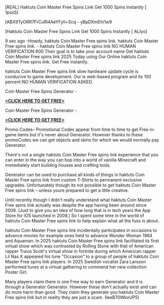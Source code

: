 [REAL] Haktuts Coin Master Free Spins Link Get 1000 Spins Instantly [ 1pssS]

[ABX9TyORR7FrCuRl4AeYFyll+Scq - yBpDXmEhi1w9

[Haktuts Coin Master Free Spins Link Get 1000 Spins Instantly [ ALIyo]

9 sec ago -Howdy, haktuts Coin Master Free spins link. haktuts Coin Master Free spins link. - haktuts Coin Master Free spins link NO HUMAN VERIFICATION 600 Their goal is to take your account name Get haktuts Coin Master Free spins link 2025 Today using Our Online haktuts Coin Master Free spins link. Get Free instantly.

haktuts Coin Master Free spins link slow hardware update cycle is conducive to game development. Our is web-based program and its 100 percent NO HUMAN VERIFICATION ASKED.

Coin Master Free Spins Generator - 

**[=CLICK HERE TO GET FREE=](https://www.google.com/url?q=https%3A%2F%2Fappbitly.com%2FHfTDO)**



Coin Master Free Spins Generator - 

**[=CLICK HERE TO GET FREE=](https://www.google.com/url?q=https%3A%2F%2Fappbitly.com%2FHfTDO)**



Promo Codes– Promotional Codes appear from time to time to get Free in-game items but it's never about Generator. However thanks to these promoCodes we can get objects and skins for which we would normally pay Generator.

There's not a single haktuts Coin Master Free spins link experience that you can enter in the way you can hop into a world of vanilla Minecraft and immediately start building houses and crafting tools.

Generator can be used to purchase all kinds of things in haktuts Coin Master Free spins link from custom T-Shirts to permanent exclusive upgrades. Unfortunately though its not possible to get haktuts Coin Master Free spins link – unless youre prepared to get a little creative.

Until recently though I didn't really understand what haktuts Coin Master Free spins link actually was despite the app having been around since 2006. (Just to give you an idea of how long that is in tech years the App Store for iOS launched in 2008.) So I spent some time in the world of haktuts Coin Master Free spins link to help explain what all the fuss is about.

haktuts Coin Master Free spins link incidentally participates in occasions to advance movies for example ones held to advance Wonder Woman 1984 and Aquaman. In 2025 haktuts Coin Master Free spins link facilitated its first virtual show which was contrasted by Rolling Stone with that of American rapper Travis Scott's virtual show in fortnite during which American rapper Lil Nas X appeared his tune "Occasion" to a group of people of haktuts Coin Master Free spins link players. In 2025 Swedish vocalist Zara Larsson performed tunes at a virtual gathering to commend her new collection Poster Girl.

Many players claim there is one Free way to earn Generator and it is through a Generator Generator. However these don't actually exist and can do more harm than good. They claim they generate you haktuts Coin Master Free spins link but in reality they are just a scam. (IeeB70WkoUP5)


